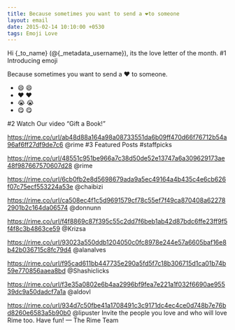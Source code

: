 ```yaml
---
title: Because sometimes you want to send a ❤️to someone
layout: email
date: 2015-02-14 10:10:00 +0530
tags: Emoji Love
---
```


Hi {_to_name} (@{_metadata_username}), its the love letter of the month.
#1 Introducing emoji

Because sometimes you want to send a ❤️ to someone.

- 😄 :smile:
- ❤️ :heart:
- 😭 :sob:
- 😋 :yum:

#2 Watch Our video “Gift a Book!”

https://rime.co/url/ab48d88a164a98a08733551da6b09ff470d66f76712b54a96af6ff27df9de7c6
@rime
#3 Featured Posts #staffpicks

https://rime.co/url/48551c951be966a7c38d50de52e13747a6a309629173ae48f987667570607d28
@rime

https://rime.co/url/6cb0fb2e8d5698679ada9a5ec49164a4b435c4e6cb626f07c75ecf553224a53e
@chaibizi

https://rime.co/url/ca508ec4f1c5d9691579cf78c55ef7f49ca870408a622782901b2c164da06574
@donnunn

https://rime.co/url/f4f8869c87f395c55c2dd7f6beb1ab42d87bdc6ffe23ff9f5f4f8c3b4863ce59
@Krizsa

https://rime.co/url/93023a550ddb1204050c0fc8978e244e57a6605baf16e8b42b036715c8fc79d4
@alanalves

https://rime.co/url/f95cad611bb447735e290a5fd5f7c18b306715d1ca01b74b59e770856aaea8bd
@Shashiclicks

https://rime.co/url/f3e35a0802e6b4aa2996bf9fea7e221a1f032f6690ae95539dc9a50dadcf7a1a
@aldovl

https://rime.co/url/934d7c50fbe41a1708491c3c9171dc4ec4ce0d748b7e76bd8260e6583a5b90b0
@lipuster
Invite the people you love and who will love Rime too.
Have fun!
— The Rime Team